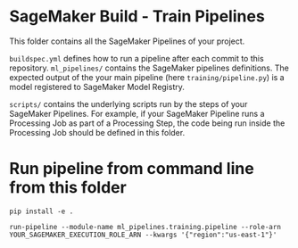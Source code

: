 # SageMaker Build - Train Pipelines

This folder contains all the SageMaker Pipelines of your project.

`buildspec.yml` defines how to run a pipeline after each commit to this repository.
`ml_pipelines/` contains the SageMaker pipelines definitions.
The expected output of the your main pipeline (here `training/pipeline.py`) is a model registered to SageMaker Model Registry.

`scripts/` contains the underlying scripts run by the steps of your SageMaker Pipelines. For example, if your SageMaker Pipeline runs a Processing Job as part of a Processing Step, the code being run inside the Processing Job should be defined in this folder.

# Run pipeline from command line from this folder

```
pip install -e .

run-pipeline --module-name ml_pipelines.training.pipeline --role-arn YOUR_SAGEMAKER_EXECUTION_ROLE_ARN --kwargs '{"region":"us-east-1"}'
```
